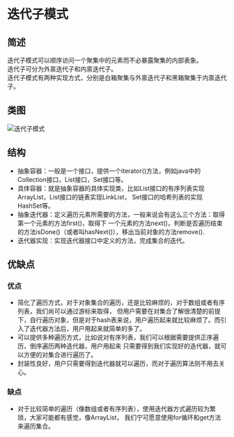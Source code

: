 # 迭代子模式
## 简述
迭代子模式可以顺序访问一个聚集中的元素而不必暴露聚集的内部表象。<br>
迭代子可分为外禀迭代子和内禀迭代子。<br>
迭代子模式有两种实现方式，分别是白箱聚集与外禀迭代子和黑箱聚集于内禀迭代子。<br>

## 类图

![迭代子模式](https://github.com/lzh984294471/designPattern/raw/master/pics/iterator.jpg)

## 结构

* 抽象容器：一般是一个接口，提供一个iterator()方法，例如java中的Collection接口，List接口，Set接口等。
* 具体容器：就是抽象容器的具体实现类，比如List接口的有序列表实现ArrayList，List接口的链表实现LinkList，
Set接口的哈希列表的实现HashSet等。
* 抽象迭代器：定义遍历元素所需要的方法，一般来说会有这么三个方法：取得第一个元素的方法first()，取得下
一个元素的方法next()，判断是否遍历结束的方法isDone()（或者叫hasNext()），移出当前对象的方法remove().
* 迭代器实现：实现迭代器接口中定义的方法，完成集合的迭代。

## 优缺点
### 优点
* 简化了遍历方式，对于对象集合的遍历，还是比较麻烦的，对于数组或者有序列表，我们尚可以通过游标来取得，
但用户需要在对集合了解很清楚的前提下，自行遍历对象，但是对于hash表来说，用户遍历起来就比较麻烦了。而引
入了迭代器方法后，用户用起来就简单的多了。
* 可以提供多种遍历方式，比如说对有序列表，我们可以根据需要提供正序遍历，倒序遍历两种迭代器，用户用起来
只需要得到我们实现好的迭代器，就可以方便的对集合进行遍历了。
* 封装性良好，用户只需要得到迭代器就可以遍历，而对于遍历算法则不用去关心。

### 缺点

* 对于比较简单的遍历（像数组或者有序列表），使用迭代器方式遍历较为繁琐，大家可能都有感觉，像ArrayList，
我们宁可愿意使用for循环和get方法来遍历集合。
